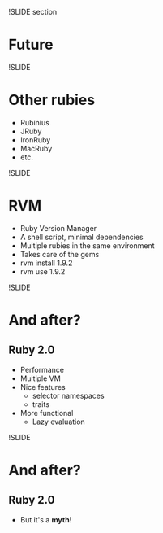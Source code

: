 !SLIDE section
# Future #

!SLIDE
# Other rubies #
* Rubinius
* JRuby
* IronRuby
* MacRuby
* etc.

!SLIDE
# RVM #
* Ruby Version Manager
* A shell script, minimal dependencies
* Multiple rubies in the same environment
* Takes care of the gems
* rvm install 1.9.2
* rvm use 1.9.2

!SLIDE
# And after? #
## Ruby 2.0 ##
* Performance
* Multiple VM
* Nice features
  * selector namespaces
  * traits
* More functional
  * Lazy evaluation

!SLIDE
# And after? #
## Ruby 2.0 ##
* But it's a **myth**!
